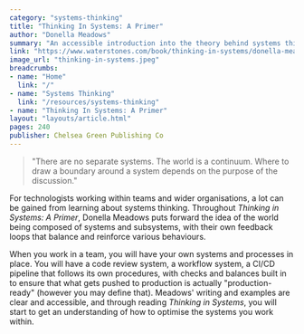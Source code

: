 ```yaml
---
category: "systems-thinking"
title: "Thinking In Systems: A Primer"
author: "Donella Meadows"
summary: "An accessible introduction into the theory behind systems thinking, applied across contexts of various scales, from the personal to the global."
link: "https://www.waterstones.com/book/thinking-in-systems/donella-meadows/diana-wright/9781603580557"
image_url: "thinking-in-systems.jpeg"
breadcrumbs:
- name: "Home"
  link: "/"
- name: "Systems Thinking"
  link: "/resources/systems-thinking"
- name: "Thinking In Systems: A Primer"
layout: "layouts/article.html"
pages: 240
publisher: Chelsea Green Publishing Co
---
```


> "There are no separate systems. The world is a continuum. Where to draw a boundary around a system depends on the purpose of the discussion."

For technologists working within teams and wider organisations, a lot can be gained from learning about systems thinking. Throughout _Thinking in Systems: A Primer_, Donella Meadows puts forward the idea of the world being composed of systems and subsystems, with their own feedback loops that balance and reinforce various behaviours.

When you work in a team, you will have your own systems and processes in place. You will have a code review system, a workflow system, a CI/CD pipeline that follows its own procedures, with checks and balances built in to ensure that what gets pushed to production is actually "production-ready" (however you may define that). Meadows' writing and examples are clear and accessible, and through reading _Thinking in Systems_, you will start to get an understanding of how to optimise the systems you work within.
